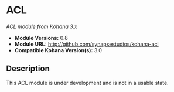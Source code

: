 # ACL

*ACL module from Kohana 3.x*

- **Module Versions:** 0.8
- **Module URL:** <http://github.com/synapsestudios/kohana-acl>
- **Compatible Kohana Version(s):** 3.0

## Description

This ACL module is under development and is not in a usable state.